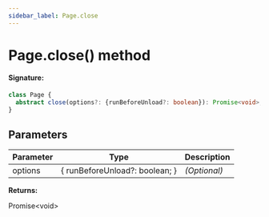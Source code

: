 ```yaml
---
sidebar_label: Page.close
---
```


# Page.close() method

#### Signature:

```typescript
class Page {
  abstract close(options?: {runBeforeUnload?: boolean}): Promise<void>;
}
```

## Parameters

| Parameter | Type                           | Description  |
| --------- | ------------------------------ | ------------ |
| options   | \{ runBeforeUnload?: boolean; \} | _(Optional)_ |

**Returns:**

Promise&lt;void&gt;
